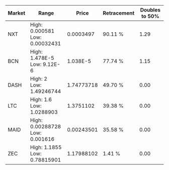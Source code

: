 | Market | Range | Price| Retracement | Doubles to 50% |
| --- | --- | --- | --- | --- |
| NXT | High: 0.000581<br />Low: 0.00032431 | 0.0003497 | 90.11 % | 1.29 |
| BCN | High: 1.478E-5<br />Low: 9.12E-6 | 1.038E-5 | 77.74 % | 1.15 |
| DASH | High: 2<br />Low: 1.49246744 | 1.74773718 | 49.70 % | 0.00 |
| LTC | High: 1.6<br />Low: 1.0288903 | 1.3751102 | 39.38 % | 0.00 |
| MAID | High: 0.00288728<br />Low: 0.001616 | 0.00243501 | 35.58 % | 0.00 |
| ZEC | High: 1.1855<br />Low: 0.78815901 | 1.17988102 | 1.41 % | 0.00 |
